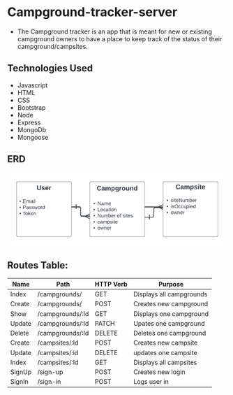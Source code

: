 # Campground-tracker-server
- The Campground tracker is an app that is meant for new or existing campground owners to have a place to keep track of the status of their campground/campsites. 

## Technologies Used
- Javascript
- HTML
- CSS
- Bootstrap
- Node
- Express
- MongoDb
- Mongoose

## ERD
![Campground-ERD](image/Project%202%20ERD%20(4).png)

## Routes Table: ##

| Name        | Path                             |HTTP Verb    |Purpose                 |
| ----------- | -------------------------------- | ----------- | ---------------------- |
| Index       | /campgrounds/                    |GET          |Displays all campgrounds|
| Create      | /campgrounds/                    |POST         |Creates new campground  |
| Show        | /campgrounds/:Id                 |GET          |Displays one campground |
| Update      | /campgrounds/:Id                 |PATCH        |Upates one campground   |
| Delete      | /campgrounds/:Id                 |DELETE       |Deletes one campground  |
| Create      | /campsites/:Id                   |POST         |Creates new campsite    |
| Update      | /campsites/:id                   |DELETE       |updates one campsite    |
| Index       | /campsites/:Id                   |GET          |Displays all campsites  |
| SignUp      | /sign-up                         |POST         |Creates new login       |
| SignIn      | /sign-in                         |POST         |Logs user in            |

